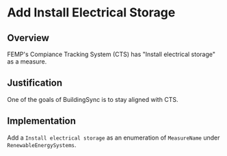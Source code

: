 # Add Install Electrical Storage

## Overview

FEMP's Compiance Tracking System (CTS) has "Install electrical storage" as a measure.

## Justification

One of the goals of BuildingSync is to stay aligned with CTS.

## Implementation

Add a `Install electrical storage` as an enumeration of `MeasureName` under `RenewableEnergySystems`.
